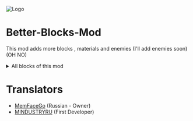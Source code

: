 ![Logo](sprites/BBM_logo1.png)

# Better-Blocks-Mod
This mod adds more blocks , materials and enemies (I'll add enemies soon) (OH NO)

<details> 
  <summary>All blocks of this mod</summary>
   
</details>


# Translators
- [MemFaceGo](https://github.com/MemFaceGo) (Russian - Owner)
- [MINDUSTRYRU](https://github.com/MINDUSTRYRU) (First Developer)
